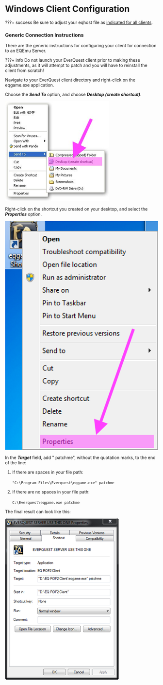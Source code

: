 

# Windows Client Configuration

???+ success
    Be sure to adjust your eqhost file as [indicated for all clients](./).


### Generic Connection Instructions

There are the generic instructions for configuring your client for connection to an EQEmu Server.

???+ info
    Do not launch your EverQuest client prior to making these adjustments, as it will attempt to patch and you will have to reinstall the client from scratch!

Navigate to your EverQuest client directory and right-click on the eqgame.exe application.

Choose the _**Send To**_ option, and choose _**Desktop (create shortcut)**_.

![image](../../gitbook/assets/something.jpg)

Right-click on the shortcut you created on your desktop, and select the _**Properties**_ option.

![](../../gitbook/assets/screenshot_10_2_19__9_39_am.png)

In the _**Target**_ field, add " patchme", without the quotation marks, to the end of the line:

1. If there are spaces in your file path:\
   \
   `"C:\Program Files\Everquest\eqgame.exe" patchme`

2.  If there are no spaces in your file path:\
    \
    `C:\Everquest\eqgame.exe patchme`



The final result can look like this:

![](../../gitbook/assets/shortcut_properties.png)

###
